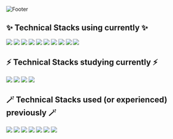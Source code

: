 ![Footer](https://capsule-render.vercel.app/api?type=waving&color=auto&height=200&section=footer&text=Hello%20🐰)

## ✨ Technical Stacks using currently ✨
<img src="https://img.shields.io/badge/Python-3776AB?style=flat&logo=python&logoColor=white"/> <img src="https://img.shields.io/badge/Numpy-013243?style=flat&logo=Numpy&logoColor=white"/> <img src="https://img.shields.io/badge/Pandas-150458?style=flat&logo=Pandas&logoColor=white"/> <img src="https://img.shields.io/badge/Pytorch-EE4C2C?style=flat&logo=Pytorch&logoColor=white"/> <img src="https://img.shields.io/badge/Docker-2496ED?style=flat&logo=docker&logoColor=white"/> <img src="https://img.shields.io/badge/FastAPI-009688?style=flat&logo=fastapi&logoColor=white"/> <img src="https://img.shields.io/badge/AWS EC2-FF9900?style=flat&logo=Amazon EC2&logoColor=white"/> <img src="https://img.shields.io/badge/AWS S3-569A31?style=flat&logo=Amazon S3&logoColor=white"/>  <img src="https://img.shields.io/badge/MongoDB-47A248?style=flat&logo=MongoDB&logoColor=white"/>  <img src="https://img.shields.io/badge/Redis-DC382D?style=flat&logo=Redis&logoColor=white"/>  

## ⚡️ Technical Stacks studying currently ⚡️  
<img src="https://img.shields.io/badge/Kubernetes-326CE5?style=flat&logo=Kubernetes&logoColor=white"/> <img src="https://img.shields.io/badge/AWS EKS-FF9900?style=flat&logo=Amazon EKS&logoColor=white"/>  <img src="https://img.shields.io/badge/AWS DynamoDB-4053D6?style=flat&logo=Amazon DynamoDB&logoColor=white"/> <img src="https://img.shields.io/badge/Kafka-231F20?style=flat&logo=ApacheKafka&logoColor=white"/> 

## 🪄 Technical Stacks used (or experienced) previously 🪄
<img src="https://img.shields.io/badge/TensorFlow-FF6F00?style=flat&logo=TensorFlow&logoColor=white"/> <img src="https://img.shields.io/badge/Django-092E20?style=flat&logo=Django&logoColor=white"/> <img src="https://img.shields.io/badge/Qt-41CD52?style=flat&logo=Qt&logoColor=white"/> <img src="https://img.shields.io/badge/Qgis-589632?style=flat&logo=Qgis&logoColor=white"/> <img src="https://img.shields.io/badge/React-61DAFB?style=flat&logo=React&logoColor=black"/> <img src="https://img.shields.io/badge/Unity-FFFFFF?style=flat&logo=Unity&logoColor=black"/> <img src="https://img.shields.io/badge/AndroidStudio-3DDC84?style=flat&logo=AndroidStudio&logoColor=white"/> 
